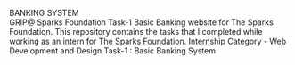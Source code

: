 BANKING SYSTEM                                         
GRIP@ Sparks Foundation Task-1 Basic Banking website for The Sparks Foundation. This repository contains the tasks that I completed while working as an intern for The Sparks Foundation.  Internship Category - Web Development and Design Task-1 : Basic Banking System
